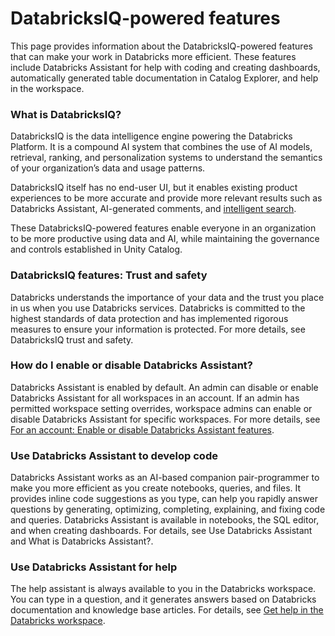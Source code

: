 # DatabricksIQ-powered features

This page provides information about the DatabricksIQ-powered features that can make your work in Databricks more efficient. These features include Databricks Assistant for help with coding and creating dashboards, automatically generated table documentation in Catalog Explorer, and help in the workspace.

### What is DatabricksIQ?

DatabricksIQ is the data intelligence engine powering the Databricks Platform. It is a compound AI system that combines the use of AI models, retrieval, ranking, and personalization systems to understand the semantics of your organization’s data and usage patterns.

DatabricksIQ itself has no end-user UI, but it enables existing product experiences to be more accurate and provide more relevant results such as Databricks Assistant, AI-generated comments, and [intelligent search](about:blank/search/index.html#intelligent-search).

These DatabricksIQ-powered features enable everyone in an organization to be more productive using data and AI, while maintaining the governance and controls established in Unity Catalog.

### DatabricksIQ features: Trust and safety

Databricks understands the importance of your data and the trust you place in us when you use Databricks services. Databricks is committed to the highest standards of data protection and has implemented rigorous measures to ensure your information is protected. For more details, see DatabricksIQ trust and safety.

### How do I enable or disable Databricks Assistant?

Databricks Assistant is enabled by default. An admin can disable or enable Databricks Assistant for all workspaces in an account. If an admin has permitted workspace setting overrides, workspace admins can enable or disable Databricks Assistant for specific workspaces. For more details, see [For an account: Enable or disable Databricks Assistant features](about:blank/notebooks/databricks-assistant-faq.html#enable-or-disable-admin-features).

### Use Databricks Assistant to develop code

Databricks Assistant works as an AI-based companion pair-programmer to make you more efficient as you create notebooks, queries, and files. It provides inline code suggestions as you type, can help you rapidly answer questions by generating, optimizing, completing, explaining, and fixing code and queries. Databricks Assistant is available in notebooks, the SQL editor, and when creating dashboards. For details, see Use Databricks Assistant and What is Databricks Assistant?.

### Use Databricks Assistant for help

The help assistant is always available to you in the Databricks workspace. You can type in a question, and it generates answers based on Databricks documentation and knowledge base articles. For details, see [Get help in the Databricks workspace](about:blank/workspace/index.html#get-help).
